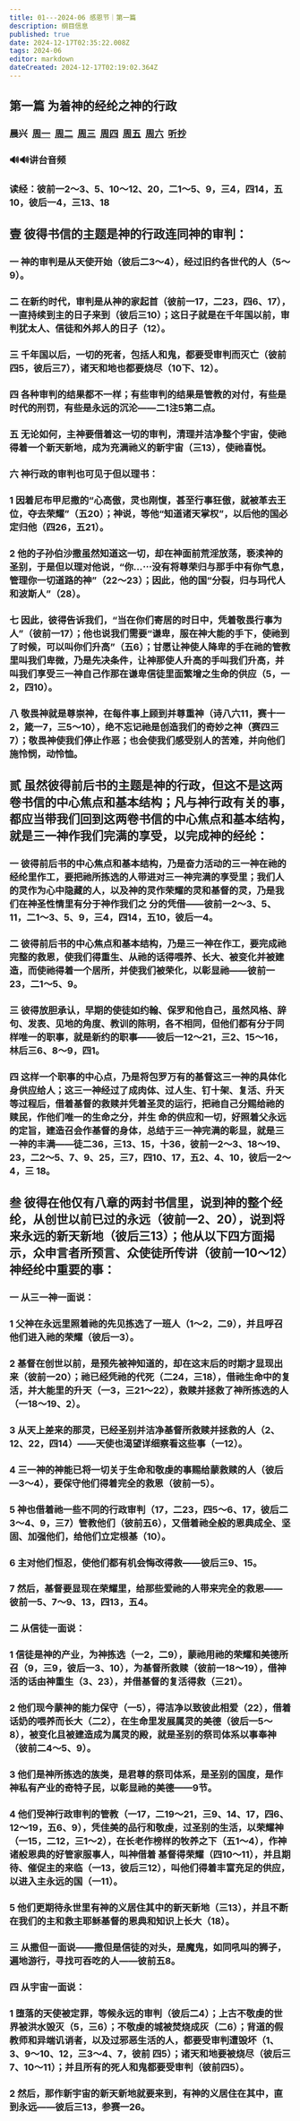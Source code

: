 ```yaml
---
title: 01---2024-06 感恩节｜第一篇
description: 纲目信息
published: true
date: 2024-12-17T02:35:22.008Z
tags: 2024-06
editor: markdown
dateCreated: 2024-12-17T02:19:02.364Z
---
```


## 第一篇    为着神的经纶之神的行政
### 晨兴&nbsp;&nbsp;[周一](/home/2024-06/2024-06-01/w1d1)&nbsp;&nbsp;[周二](/home/2024-06/2024-06-01/w1d2)&nbsp;&nbsp;[周三](/home/2024-06/2024-06-01/w1d3)&nbsp;&nbsp;[周四](/home/2024-06/2024-06-01/w1d4)&nbsp;&nbsp;[周五](/home/2024-06/2024-06-01/w1d5)&nbsp;&nbsp;[周六](/home/2024-06/2024-06-01/w1d6)&nbsp;&nbsp;[听抄](/home/2024-06/2024-06-01/tc)
### 🔊🔊讲台音频


### **读经：彼前一2～3、5、10～12、20，二1～5、9，三4，四14，五10，彼后一4，三13、18**

## 壹    彼得书信的主题是神的行政连同神的审判：

### 一    神的审判是从天使开始（彼后二3～4），经过旧约各世代的人（5～9）。

### 二    在新约时代，审判是从神的家起首（彼前一17，二23，四6、17），一直持续到主的日子来到（彼后三10）；这日子就是在千年国以前，审判犹太人、信徒和外邦人的日子（12）。

### 三    千年国以后，一切的死者，包括人和鬼，都要受审判而灭亡（彼前四5，彼后三7），诸天和地也都要烧尽（10下、12）。

### 四    各种审判的结果都不一样；有些审判的结果是管教的对付，有些是时代的刑罚，有些是永远的沉沦——二1注5第二点。

### 五    无论如何，主神要借着这一切的审判，清理并洁净整个宇宙，使祂得着一个新天新地，成为充满祂义的新宇宙（三13），使祂喜悦。

### 六    神行政的审判也可见于但以理书：

### 1    因着尼布甲尼撒的“心高傲，灵也刚愎，甚至行事狂傲，就被革去王位，夺去荣耀”（五20）；神说，等他“知道诸天掌权”，以后他的国必定归他（四26，五21）。

### 2    他的子孙伯沙撒虽然知道这一切，却在神面前荒淫放荡，亵渎神的圣别，于是但以理对他说，“你…⋯没有将尊荣归与那手中有你气息，管理你一切道路的神”（22～23）；因此，他的国“分裂，归与玛代人和波斯人”（28）。

### 七    因此，彼得告诉我们，“当在你们寄居的时日中，凭着敬畏行事为人”（彼前一17）；他也说我们需要“谦卑，服在神大能的手下，使祂到了时候，可以叫你们升高”（五6）；甘愿让神使人降卑的手在祂的管教里叫我们卑微，乃是先决条件，让神那使人升高的手叫我们升高，并叫我们享受三一神自己作那在谦卑信徒里面繁增之生命的供应（5，一2，四10）。

### 八    敬畏神就是尊崇神，在每件事上顾到并尊重神（诗八六11，赛十一2，箴一7，三5～10），绝不忘记祂是创造我们的奇妙之神（赛四三7）；敬畏神使我们停止作恶；也会使我们感受别人的苦难，并向他们施怜悯，动怜恤。

## 贰    虽然彼得前后书的主题是神的行政，但这不是这两卷书信的中心焦点和基本结构；凡与神行政有关的事，都应当带我们回到这两卷书信的中心焦点和基本结构，就是三一神作我们完满的享受，以完成神的经纶：

### 一    彼得前后书的中心焦点和基本结构，乃是奋力活动的三一神在祂的经纶里作工，要把祂所拣选的人带进对三一神完满的享受里；我们人的灵作为心中隐藏的人，以及神的灵作荣耀的灵和基督的灵，乃是我们在神圣性情里有分于神作我们之 分的凭借——彼前一2～3、5、11，二1～3、5、9，三4，四14，五10，彼后一4。

### 二    彼得前后书的中心焦点和基本结构，乃是三一神在作工，要完成祂完整的救恩，使我们得重生、从祂的话得喂养、长大、被变化并被建造，而使祂得着一个居所，并使我们被荣化，以彰显祂——彼前一23，二1～5、9。

### 三    彼得放胆承认，早期的使徒如约翰、保罗和他自己，虽然风格、辞句、发表、见地的角度、教训的陈明，各不相同，但他们都有分于同样唯一的职事，就是新约的职事——彼后一12～21，三2、15～16，林后三6、8～9，四1。

### 四    这样一个职事的中心点，乃是将包罗万有的基督这三一神的具体化身供应给人；这三一神经过了成肉体、过人生、钉十架、复活、升天等过程后，借着基督的救赎并凭着圣灵的运行，把祂自己分赐给祂的赎民，作他们唯一的生命之分，并生 命的供应和一切，好照着父永远的定旨，建造召会作基督的身体，总结于三一神完满的彰显，就是三一神的丰满——徒二36，三13、15，十36，彼前一2～3、18～19、23，二2～5、7、9、25，三7，四10、17，五2、4、10，彼后一2～4，三 18。

## 叁    彼得在他仅有八章的两封书信里，说到神的整个经纶，从创世以前已过的永远（彼前一2、20），说到将来永远的新天新地（彼后三13）；他从以下四方面揭示，众申言者所预言、众使徒所传讲（彼前一10～12）神经纶中重要的事：

### 一    从三一神一面说：

### 1    父神在永远里照着祂的先见拣选了一班人（1～2，二9），并且呼召他们进入祂的荣耀（彼后一3）。

### 2    基督在创世以前，是预先被神知道的，却在这末后的时期才显现出来（彼前一20）；祂已经凭祂的代死（二24，三18），借祂生命中的复活，并大能里的升天（一3，三21～22），救赎并拯救了神所拣选的人（一18～19、2）。

### 3    从天上差来的那灵，已经圣别并洁净基督所救赎并拯救的人（2、12、22，四14）——天使也渴望详细察看这些事（一12）。

### 4    三一神的神能已将一切关于生命和敬虔的事赐给蒙救赎的人（彼后—3～4），要保守他们得着完全的救恩（彼前一5）。

### 5    神也借着祂一些不同的行政审判（17，二23，四5～6、17，彼后二3～4、9，三7）管教他们（彼前五6），又借着祂全般的恩典成全、坚固、加强他们，给他们立定根基（10）。

### 6    主对他们恒忍，使他们都有机会悔改得救——彼后三9、15。

### 7    然后，基督要显现在荣耀里，给那些爱祂的人带来完全的救恩——彼前一5、7～9、13，四13，五4。

### 二    从信徒一面说：

### 1    信徒是神的产业，为神拣选（一2，二9），蒙祂用祂的荣耀和美德所召（9，三9，彼后一3、10），为基督所救赎（彼前一18～19），借神活的话由神重生（3、23），并借基督的复活得救（三21）。

### 2    他们现今蒙神的能力保守（一5），得洁净以致彼此相爱（22），借着话奶的喂养而长大（二2），在生命里发展属灵的美德（彼后一5～8），被变化且被建造成为属灵的殿，就是圣别的祭司体系以事奉神（彼前二4～5、9）。

### 3    他们是神所拣选的族类，是君尊的祭司体系，是圣别的国度，是作神私有产业的奇特子民，以彰显祂的美德——9节。

### 4    他们受神行政审判的管教（一17，二19～21，三9、14、17，四6、12～19，五6、9），凭佳美的品行和敬虔，过圣别的生活，以荣耀神（一15，二12，三1～2），在长老作榜样的牧养之下（五1～4），作神诸般恩典的好管家服事人，叫神借着 基督得荣耀（四10～11），并且期待、催促主的来临（一13，彼后三12），叫他们得着丰富充足的供应，以进入主永远的国（一11）。

### 5    他们更期待永世里有神的义居住其中的新天新地（三13），并且不断在我们的主和救主耶稣基督的恩典和知识上长大（18）。

### 三    从撒但一面说——撒但是信徒的对头，是魔鬼，如同吼叫的狮子，遍地游行，寻找可吞吃的人——彼前五8。

### 四    从宇宙一面说：

### 1    堕落的天使被定罪，等候永远的审判（彼后二4）；上古不敬虔的世界被洪水毁灭（5，三6）；不敬虔的城被焚烧成灰（二6）；背道的假教师和异端讥诮者，以及过邪恶生活的人，都要受审判遭毁坏（1、3、9～10、12，三3～4、7，彼前 四5）；诸天和地要被烧尽（彼后三7、10～11）；并且所有的死人和鬼都要受审判（彼前四5）。

### 2    然后，那作新宇宙的新天新地就要来到，有神的义居住在其中，直到永远——彼后三13，参赛一26。